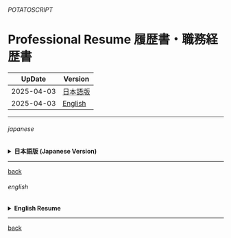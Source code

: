 ###### POTATOSCRIPT 

# **Professional Resume 履歴書・職務経歴書**  

| UpDate       | Version |
|------------|------------------------------------------------|
| 2025-04-03 | [日本語版](https://potatoscript.github.io/resume-english/) |
| 2025-04-03 | [English](https://potatoscript.github.io/resume-english/) |

---

###### japanese

<details>
<summary><strong>日本語版 (Japanese Version)</strong></summary>
  
### **基本情報 (Personal Information)**
  
- **氏名 (Name)**: POTATOSCRIPT  (別途に連絡)
- **生年月日 (Date of Birth)**: 別途に連絡  
- **国籍 (Nationality)**: 別途に連絡  
- **民族 (Ethnicity)**: 中国系  
- **メールアドレス (Email Address)**: [potatoscript@hotmail.com](mailto:potatoscript@hotmail.com)  
- **SNSアカウント (Social Media)**: [GitHub - POTATOSCRIPT](https://github.com/potatoscript)  

---

### **言語スキル (Language Skills)**  
- **日本語 (Japanese)**: JLPT N1（現在学習中、2025年12月に試験予定）  
- **英語 (English)**: TOEIC 830点  
- **中国語 (Chinese)**: ネイティブ  

---

### **学歴 (Education)**  
#### **コベントリー大学 (Coventry University, United Kingdom)**  
- **学位 (Degree)**: 機械工学学士（優等学位）  
- **在籍期間 (Attendance Period)**: 1997年6月 ～ 1999年7月  
- **卒業プロジェクト (Graduation Project)**:  
  - MATLABを使用して振動データから共振周波数を検出するシステムを開発。  
  - 複雑なデータ処理と解析を行い、システムの精度向上と信頼性を実現。  

---

### **職務経歴 (Professional Experience)**  

#### **日本派遣会社 (Japanese Staffing Company) – 現在**  
- **役職 (Position)**: システムエンジニア  
- **期間 (Period)**: 2023年1月 ～ 現在  
- **業務内容 (Responsibilities)**:  
  - **ウェーハデータ統合管理システム開発**  
    - 日本の半導体企業向けに、Python、pandas、JupyterLabを使用して、ウェーハデータの管理および解析システムを開発。  
    - 複数のデータソースからデータを統合し、リアルタイムでのデータ分析と可視化を実現。  
    - システムのパフォーマンスと効率性を改善し、意思決定を迅速化。  
  - **データフロー管理システム設計**  
    - Djangoを用いたウェブアプリケーションの設計および構築。  
    - サーバーサイドでのデータ管理とフロントエンドでのデータ表示機能の最適化を行い、ユーザビリティ向上。  
  - **CADシステム設計・開発**  
    - C言語およびC# WPFを使用して、建設業向けのカスタマイズ可能なCADシステムを設計・開発。  
    - クライアントの特定のニーズに合わせて、UIの調整、操作性向上、データ入力の自動化を実施。  
  - **プロジェクト管理**  
    - CICD環境（GitHub Actions、Jenkinsなど）を使用し、プロジェクトのワークフローを管理・制御。  
    - ソースコードの自動ビルドとテストのためのパイプラインを構築し、開発チームの生産性向上とデリバリーの迅速化を実現。  
    - チームメンバーと密に連携し、進捗状況を把握しながら、効率的にプロジェクトを推進。  

---

#### **日本受託システム企業 (Japanese Contract Systems Company)**  
- **役職 (Position)**: システムエンジニア  
- **期間 (Period)**: 2022年6月 ～ 2022年12月  
- **業務内容 (Responsibilities)**:  
  - **病院患者情報管理システム開発**  
    - Azureなどのクラウド環境を使用して、病院の患者情報を管理するウェブアプリケーションを開発。  
    - 高いセキュリティ要求とデータ管理の複雑性に対応し、安定したシステムを提供。  

---

#### **自動車部品製造企業 (Automobile Parts Manufacturing Company)**  
- **役職 (Position)**: シニアデザインエンジニア  
- **期間 (Period)**: 2000年4月 ～ 2022年5月  
- **業務内容 (Responsibilities)**:  
  - **自動車用ゴム部品および防振部品の設計**  
    - 自動車部品の設計と生産ラインの最適化。  
    - 部品の性能向上とコスト削減を実現し、製品の市場競争力を強化。  
  - **生産ライン情報フローの最適化**  
    - データベース管理システムを使用して、生産ラインの情報フローを最適化。  
    - 自動化とデジタル化により、効率を最大化。  

---

### **スキルセット (Skills)**  
- **プログラミング言語 (Programming Languages)**:  
  Python、C#、PHP、JavaScript、SQL、VBA、MATLAB、Java  
- **フレームワーク/ライブラリ (Frameworks/Libraries)**:  
  Django、ASP.NET Core MVC、Vue.js、React.js、jQuery、Chart.js、pandas  
- **ツール/技術 (Tools/Technologies)**:  
  AutoCAD、Inventor、SolidWorks、Visual Studio、JupyterLab、Git、Docker、Azure、npm、pip、Visual Studio Code  
- **データベース (Databases)**:  
  PostgreSQL、MySQL、Oracle、SQL Server、SQLite  
- **その他スキル (Other Skills)**:  
  ウェブサーバー設定（Apache、IIS）、DevOps、データベース管理、データ分析  

---

### **ポートフォリオと貢献 (Portfolio and Contributions)**  
- 自動車部品の設計やプロセスの自動化で業務改善に貢献。  
- 複数のウェブアプリケーションを設計・開発し、運用改善に寄与。  
- 社内でPythonとDjangoの開発指導を実施し、技術向上をサポート。  

---

### **その他 (Other)**  
- **希望年収 (Desired Salary)**: (別途に連絡)00万円以上（残業代を除く）  
- **個人的な目標 (Personal Goal)**: 日本語N1を取得し、さらにビジネス日本語のスキルを向上させ、より高いレベルの技術力を発揮することを目指しています。  

</details>

---

[back](#potatoscript)

###### english

<details>
<summary><strong>English Resume</strong></summary>

### **Personal Information**  
- **Name**: POTATOSCRIPT (To be provided)
- **Date of Birth**: To be provided  
- **Nationality**: To be provided  
- **Ethnicity**: Chinese  
- **Email Address**: [potatoscript@hotmail.com](mailto:potatoscript@hotmail.com)  
- **Social Media**: [GitHub - POTATOSCRIPT](https://github.com/potatoscript)  

---

### **Language Skills**  
- **Japanese**: JLPT N1 (Currently studying, will take the exam in December 2025)  
- **English**: TOEIC 830  
- **Chinese**: Native  

---

### **Education**  
#### **Coventry University (United Kingdom)**  
- **Degree**: Bachelor's in Mechanical Engineering (Honors)  
- **Attendance Period**: June 1997 – July 1999  
- **Graduation Project**:  
  - Developed a system to detect resonance frequencies from vibration data using MATLAB.  
  - Performed complex data processing and analysis to improve the system’s accuracy and reliability.  

---

### **Professional Experience**  

#### **Japanese IT Staffing Company — Senior System Engineer**  
**Period**: January 2023 – Present  

As a senior-level engineer with over 15 years of hands-on experience in software architecture, system development, and full-stack engineering, I have taken ownership of multiple high-impact projects across industries including semiconductors, construction, and enterprise systems. My role integrates deep technical execution with cross-functional leadership, ensuring delivery of robust, scalable, and high-performance systems.

---

##### ✅ **Wafer Data Integration & Analytics Platform (Semiconductor Industry)**  
- **Technologies**: Python, pandas, NumPy, JupyterLab, SQLite, Plotly, Git  
- Developed a sophisticated **data integration and analytics platform** to streamline wafer measurement data collection and analysis across various measurement devices.  
- Engineered a modular pipeline using **pandas** for time-series and structured data normalization, enabling fast and consistent preprocessing of large datasets.  
- Designed **interactive Jupyter dashboards** for real-time data visualization, empowering engineers to detect anomalies and trends within seconds.  
- Improved engineering team analysis efficiency by over **40%** through automation and real-time reporting.

---

##### ✅ **Enterprise Data Flow Management Web System**  
- **Technologies**: Django, PostgreSQL, JavaScript (Vanilla/Chart.js), Docker, Nginx, Gunicorn  
- Architected and developed a **full-stack web-based system** for centralized management of internal data flow and processing rules.  
- Designed robust data models and implemented RESTful APIs to standardize data input, transformation, and output pipelines.  
- Integrated advanced visualization tools and search functions, enabling users to interact with and trace data lineage across systems.  
- Deployed production-ready services using **Docker**, with **CI/CD pipelines** ensuring zero-downtime deployment.

---

##### ✅ **Construction Industry CAD Automation Tool**  
- **Technologies**: C, C#, WPF, MVVM, SQLite, GDI+, XAML  
- Designed and engineered a **custom CAD automation tool** tailored to construction design standards, focusing on line drawing, dimension control, and parametric adjustment.  
- Implemented interactive canvas with drag-and-drop tools, real-time dimension editing, and dynamic snapping functions using **WPF + MVVM** architecture.  
- Automated repetitive drawing tasks and improved user interaction, achieving up to **70% time savings** for architectural layout preparation.  
- Delivered highly maintainable and scalable UI architecture, integrated with local storage using **SQLite** for offline use.

---

##### ✅ **DevOps Automation & Project Delivery Excellence**  
- **Tools**: GitHub Actions, Jenkins, Bash, Pytest, SonarQube, Git  
- Established enterprise-grade **CI/CD pipelines** for both web and desktop applications, ensuring continuous testing, building, and deployment.  
- Wrote custom automation scripts for build validation, unit testing, linting, and security scanning using **Pytest** and **SonarQube** integration.  
- Reduced release cycle duration by **60%** and increased deployment confidence by implementing automated regression checks.  
- Acted as technical lead in agile sprint planning, release management, and inter-team code review processes to uphold software quality standards.

---

#### 💡 **Leadership & Communication**
- Served as a **bridge between client-side stakeholders and internal teams**, translating business requirements into technical deliverables.  
- Led sprint reviews, architectural discussions, and technical mentoring sessions to continuously elevate code quality and team capability.  
- Received repeated praise for proactive problem-solving, system stability, and delivering **production-ready software under tight deadlines**.

---

#### **Japanese Contract Systems Company**  
- **Position**: System Engineer  
- **Period**: June 2022 – December 2022  
- **Responsibilities**:  
  - **Hospital Patient Information Management System Development**  
    - Developed a web application for managing hospital patient data using cloud platforms like Azure.  
    - Addressed high-security requirements and complex data management, delivering a stable system.  

---

#### **Automobile Parts Manufacturing Company**  
- **Position**: Senior Design Engineer  
- **Period**: April 2000 – May 2022  
- **Responsibilities**:  
  - **Design of Automotive Rubber and Vibration Isolation Parts**  
    - Designed parts for automotive use, including rubber and vibration isolation components.  
    - Improved product performance and reduced costs, enhancing market competitiveness.  
  - **Optimization of Production

 Line Data Flow**  
    - Used database management systems to optimize data flow in the production line.  
    - Maximized efficiency through automation and digitization.  

---

### **Skills**  
- **Programming Languages**: Python, C#, PHP, JavaScript, SQL, VBA, MATLAB, Java  
- **Frameworks/Libraries**: Django, ASP.NET Core MVC, Vue.js, React.js, jQuery, Chart.js, pandas  
- **Tools/Technologies**: AutoCAD, Inventor, SolidWorks, Visual Studio, JupyterLab, Git, Docker, Azure, npm, pip, Visual Studio Code  
- **Databases**: PostgreSQL, MySQL, Oracle, SQL Server, SQLite  
- **Other Skills**: Web server configuration (Apache, IIS), DevOps, Database management, Data analysis  

---

### **Portfolio and Contributions**  
- Contributed to business improvement in automotive parts design and process automation.  
- Developed and deployed multiple web applications, improving operations and efficiency.  
- Provided internal guidance on Python and Django development, helping to elevate technical skills within the company.  

---

### **Other**  
- **Desired Salary**: (To be provided),000,000 yen (excluding overtime)  
- **Personal Goal**: To obtain JLPT N1 and improve business Japanese proficiency, while showcasing higher-level technical skills.  

</details>

---

[back](#potatoscript)
